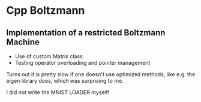 # Cpp Boltzmann
## Implementation of a restricted Boltzmann Machine 
- Use of custom Matrix class 
- Testing operator overloading and pointer management


Turns out it is pretty slow if one doesn't use optimized methods, like e.g. the eigen library does, which was surprising to me.

I did not write the MNIST LOADER myself!
